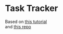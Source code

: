 # Task Tracker

Based on [this tutorial](https://youtu.be/3dHNOWTI7H8)  
and [this repo](https://github.com/bradtraversy/angular-crash-2021)
